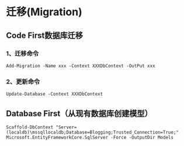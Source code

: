 # 迁移(Migration)

## Code First数据库迁移

### 1、迁移命令

    Add-Migration -Name xxx -Context XXXDbContext -OutPut xxx

### 2、更新命令

    Update-Database -Context XXXDbContext

## Database First（从现有数据库创建模型）

    Scaffold-DbContext "Server=(localdb)\mssqllocaldb;Database=Blogging;Trusted_Connection=True;" Microsoft.EntityFrameworkCore.SqlServer -Force -OutputDir Models
